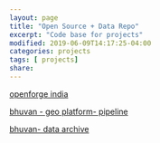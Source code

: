 ```yaml
---
layout: page
title: "Open Source + Data Repo"
excerpt: "Code base for projects"
modified: 2019-06-09T14:17:25-04:00
categories: projects
tags: [ projects]
share:
---
```




[openforge india](https://openforge.gov.in/)

[bhuvan - geo platform- pipeline](https://bhuvan-app1.nrsc.gov.in/pipeline/pipeline.php)

[bhuvan- data archive](https://bhuvan-app3.nrsc.gov.in/data/download/index.php)
